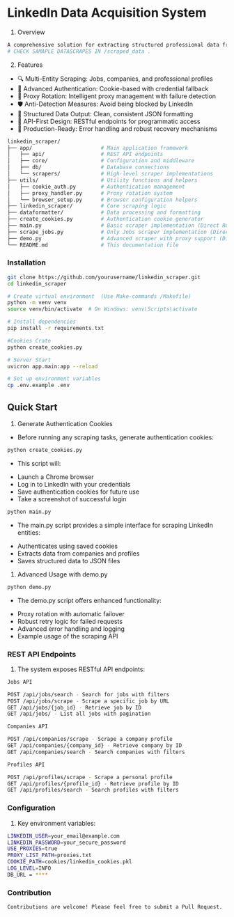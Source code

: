 # LinkedIn Data Acquisition System
1. Overview
``` bash 
A comprehensive solution for extracting structured professional data from LinkedIn at scale. This system enables automated collection of job listings, company profiles, and professional data while implementing robust anti-detection measures and session management.
# CHECK SAMAPLE DATASCRAPES IN /scraped_data . 
```
2. Features
- 🔍 Multi-Entity Scraping: Jobs, companies, and professional profiles
- 🔐 Advanced Authentication: Cookie-based with credential fallback
- 🔄 Proxy Rotation: Intelligent proxy management with failure detection
- 🛡️ Anti-Detection Measures: Avoid being blocked by LinkedIn
- 🧩 Structured Data Output: Clean, consistent JSON formatting
- 🚀 API-First Design: RESTful endpoints for programmatic access
- 🏢 Production-Ready: Error handling and robust recovery mechanisms

```bash
linkedin_scraper/
├── app/                      # Main application framework
│   ├── api/                  # REST API endpoints
│   ├── core/                 # Configuration and middleware
│   ├── db/                   # Database connections
│   └── scrapers/             # High-level scraper implementations
├── utils/                    # Utility functions and helpers
│   ├── cookie_auth.py        # Authentication management
│   ├── proxy_handler.py      # Proxy rotation system
│   └── browser_setup.py      # Browser configuration helpers
├── linkedin_scraper/         # Core scraping logic
├── dataformatter/            # Data processing and formatting
├── create_cookies.py         # Authentication cookie generator
├── main.py                   # Basic scraper implementation (Direct Run)
├── scrape_jobs.py            # Only Jobs scraper implementation (Direct Run)
├── demo.py                   # Advanced scraper with proxy support (Direct Run)
└── README.md                 # This documentation file
```
### Installation
```bash
git clone https://github.com/yourusername/linkedin_scraper.git
cd linkedin_scraper

# Create virtual environment  (Use Make-commands /Makefile)
python -m venv venv
source venv/bin/activate  # On Windows: venv\Scripts\activate

# Install dependencies
pip install -r requirements.txt

#Cookies Crate
python create_cookies.py 

# Server Start 
uvicron app.main:app --reload

# Set up environment variables
cp .env.example .env

```
## Quick Start
1. Generate Authentication Cookies
- Before running any scraping tasks, generate authentication cookies:
```bash
python create_cookies.py
```
* This script will:

- Launch a Chrome browser
- Log in to LinkedIn with your credentials
- Save authentication cookies for future use
- Take a screenshot of successful login
```bash
python main.py
```
* The main.py script provides a simple interface for scraping LinkedIn entities:

- Authenticates using saved cookies
- Extracts data from companies and profiles
- Saves structured data to JSON files

1. Advanced Usage with demo.py
```bash
python demo.py
```
* The demo.py script offers enhanced functionality:

- Proxy rotation with automatic failover
- Robust retry logic for failed requests
- Advanced error handling and logging
- Example usage of the scraping API

### REST API Endpoints
1. The system exposes RESTful API endpoints:
```bash
Jobs API

POST /api/jobs/search - Search for jobs with filters
POST /api/jobs/scrape - Scrape a specific job by URL
GET /api/jobs/{job_id} - Retrieve job by ID
GET /api/jobs/ - List all jobs with pagination

Companies API

POST /api/companies/scrape - Scrape a company profile
GET /api/companies/{company_id} - Retrieve company by ID
GET /api/companies/search - Search companies with filters

Profiles API

POST /api/profiles/scrape - Scrape a personal profile
GET /api/profiles/{profile_id} - Retrieve profile by ID
GET /api/profiles/search - Search profiles with filters

```

### Configuration

1. Key environment variables:
```bash 
LINKEDIN_USER=your_email@example.com
LINKEDIN_PASSWORD=your_secure_password
USE_PROXIES=true
PROXY_LIST_PATH=proxies.txt
COOKIE_PATH=cookies/linkedin_cookies.pkl
LOG_LEVEL=INFO
DB_URL = ****
```
### Contribution
``` bash
Contributions are welcome! Please feel free to submit a Pull Request.
```

